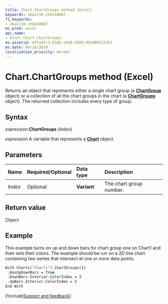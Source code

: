 ```yaml
---
title: Chart.ChartGroups method (Excel)
keywords: vbaxl10.chm149087
f1_keywords:
- vbaxl10.chm149087
ms.prod: excel
api_name:
- Excel.Chart.ChartGroups
ms.assetid: dffa4fc3-b2db-eb50-b309-95e99972525f
ms.date: 04/16/2019
localization_priority: Normal
---
```



# Chart.ChartGroups method (Excel)

Returns an object that represents either a single chart group (a **[ChartGroup](Excel.ChartGroup(object).md)** object) or a collection of all the chart groups in the chart (a **[ChartGroups](Excel.ChartGroups(object).md)** object). The returned collection includes every type of group.


## Syntax

_expression_.**ChartGroups** (_Index_)

_expression_ A variable that represents a **[Chart](Excel.Chart(object).md)** object.


## Parameters

|Name|Required/Optional|Data type|Description|
|:-----|:-----|:-----|:-----|
| _Index_|Optional| **Variant**|The chart group number.|


## Return value

Object


## Example

This example turns on up and down bars for chart group one on Chart1 and then sets their colors. The example should be run on a 2D line chart containing two series that intersect at one or more data points.

```vb
With Charts("Chart1").ChartGroups(1) 
 .HasUpDownBars = True 
 .DownBars.Interior.ColorIndex = 3 
 .UpBars.Interior.ColorIndex = 5 
End With
```



[!include[Support and feedback](~/includes/feedback-boilerplate.md)]